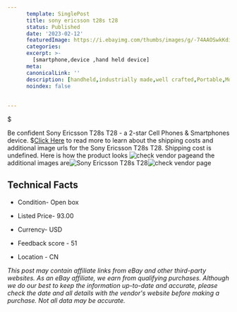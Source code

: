 ```yaml
---
      template: SinglePost
      title: sony ericsson t28s t28
      status: Published
      date: '2023-02-12'
      featuredImage: https://i.ebayimg.com/thumbs/images/g/-74AAOSwkKdiGHQ8/s-l225.jpg
      categories: 
      excerpt: >-
        [smartphone,device ,hand held device]
      meta:
      canonicalLink: ''
      description: [handheld,industrially made,well crafted,Portable,Mobile,Compact,Convenient,Lightweight,Maneuverable,Man-portable,Miniature,Carriable,Hand-held,Light,Holdable,Transportable,Mobile device,Pocket-sized,On-the-go,Wireless,Cordless,Compact size,Convenient size, smartphone,device ,hand held device]
      noindex: false
      
        
---
```

$

Be confident Sony Ericsson T28s T28 - a 2-star Cell Phones & Smartphones device.
$[Click Here](https://www.ebay.com/itm/134034997459?hash=item1f351bc0d3%3Ag%3A-74AAOSwkKdiGHQ8&mkevt=1&mkcid=1&mkrid=711-53200-19255-0&campid=%253CePNCampaignId%253E&customid=%253CreferenceId%253E&toolid=10049) to read more to learn about the shipping costs and additional image urls for the Sony Ericsson T28s T28. Shipping cost is undefined. Here is how the product looks ![check vendor page](https://i.ebayimg.com/thumbs/images/g/-74AAOSwkKdiGHQ8/s-l225.jpg)and the additional images are![Sony Ericsson T28s T28](https://i.ebayimg.com/images/g/-74AAOSwkKdiGHQ8/s-l1600.jpg)![check vendor page](https://origin-galleryplus.ebayimg.com/ws/web/134034997459_2_0_1/225x225.jpg,https://origin-galleryplus.ebayimg.com/ws/web/134034997459_3_0_1/225x225.jpg,https://origin-galleryplus.ebayimg.com/ws/web/134034997459_4_0_1/225x225.jpg,https://origin-galleryplus.ebayimg.com/ws/web/134034997459_5_0_1/225x225.jpg)



 ## Technical Facts 



     
      

 - Condition- Open box 


      

 - Listed Price- 93.00 


      

 - Currency- USD 


      

 - Feedback score - 51 


      

 - Location - CN 


      
      

 *_This post may contain affiliate links from eBay and other third-party websites. As an eBay affiliate, we earn from qualifying purchases. Although we do our best to keep the information up-to-date and accurate, please check the date and all details with the vendor's website before making a purchase. Not all data may be accurate._*






